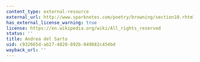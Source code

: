 ```yaml
---
content_type: external-resource
external_url: http://www.sparknotes.com/poetry/browning/section10.rhtml
has_external_license_warning: true
license: https://en.wikipedia.org/wiki/All_rights_reserved
status: ''
title: Andrea del Sarto
uid: c932665d-ab27-4820-892b-049882c454bd
wayback_url: ''
---
```

